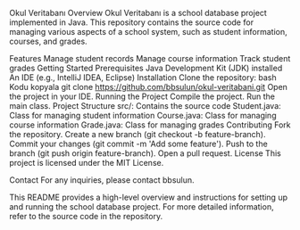 Okul Veritabanı
Overview
Okul Veritabanı is a school database project implemented in Java. This repository contains the source code for managing various aspects of a school system, such as student information, courses, and grades.

Features
Manage student records
Manage course information
Track student grades
Getting Started
Prerequisites
Java Development Kit (JDK) installed
An IDE (e.g., IntelliJ IDEA, Eclipse)
Installation
Clone the repository:
bash
Kodu kopyala
git clone https://github.com/bbsulun/okul-veritabani.git
Open the project in your IDE.
Running the Project
Compile the project.
Run the main class.
Project Structure
src/: Contains the source code
Student.java: Class for managing student information
Course.java: Class for managing course information
Grade.java: Class for managing grades
Contributing
Fork the repository.
Create a new branch (git checkout -b feature-branch).
Commit your changes (git commit -m 'Add some feature').
Push to the branch (git push origin feature-branch).
Open a pull request.
License
This project is licensed under the MIT License.

Contact
For any inquiries, please contact bbsulun.

This README provides a high-level overview and instructions for setting up and running the school database project. For more detailed information, refer to the source code in the repository.
